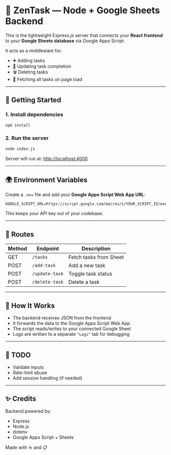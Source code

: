 
# 🧠 ZenTask — Node + Google Sheets Backend

This is the lightweight Express.js server that connects your **React frontend** to your **Google Sheets database** via Google Apps Script.

It acts as a middleware for:

- ➕ Adding tasks
- 🔁 Updating task completion
- 🗑️ Deleting tasks
- 📄 Fetching all tasks on page load

---

## 🚀 Getting Started

### 1. Install dependencies

```bash
npm install
```

### 2. Run the server

```bash
node index.js
```

Server will run at: [http://localhost:4000](http://localhost:4000)

---

## 🌍 Environment Variables

Create a `.env` file and add your **Google Apps Script Web App URL**:

```
GOOGLE_SCRIPT_URL=https://script.google.com/macros/s/YOUR_SCRIPT_ID/exec
```

This keeps your API key out of your codebase.

---

## 📂 Routes

| Method | Endpoint         | Description            |
|--------|------------------|------------------------|
| GET    | `/tasks`         | Fetch tasks from Sheet |
| POST   | `/add-task`      | Add a new task         |
| POST   | `/update-task`   | Toggle task status     |
| POST   | `/delete-task`   | Delete a task          |

---

## 🧠 How It Works

- The backend receives JSON from the frontend
- It forwards the data to the Google Apps Script Web App
- The script reads/writes to your connected Google Sheet
- Logs are written to a separate `"Logs"` tab for debugging

---

## 🔐 TODO

- Validate inputs
- Rate-limit abuse
- Add session handling (if needed)

---

## ✨ Credits

Backend powered by:
- Express
- Node.js
- dotenv
- Google Apps Script + Sheets

Made with ☕ and 📋
